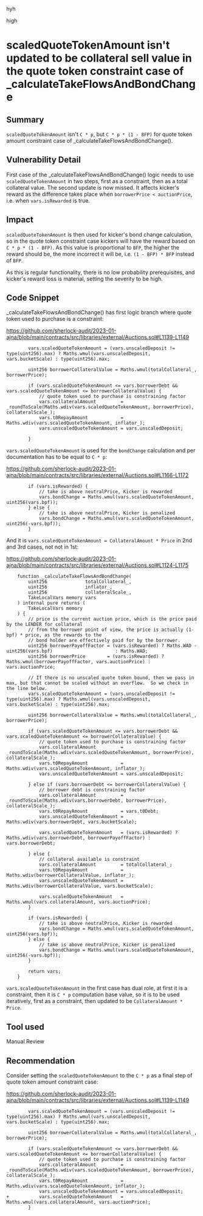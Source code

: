 hyh

high

# scaledQuoteTokenAmount isn't updated to be collateral sell value in the quote token constraint case of _calculateTakeFlowsAndBondChange

## Summary

`scaledQuoteTokenAmount` isn't `C * p`, but `C * p * (1 - BFP)` for quote token amount constraint case of _calculateTakeFlowsAndBondChange().

## Vulnerability Detail

First case of the _calculateTakeFlowsAndBondChange() logic needs to use `scaledQuoteTokenAmount` in two steps, first as a constraint, then as a total collateral value. The second update is now missed. It affects kicker's reward as the difference takes place when `borrowerPrice < auctionPrice`, i.e. when `vars.isRewarded` is true.

## Impact

`scaledQuoteTokenAmount` is then used for kicker's bond change calculation, so in the quote token constraint case kickers will have the reward based on `C * p * (1 - BFP)`. As this value is proportional to `BFP`, the higher the reward should be, the more incorrect it will be, i.e. `(1 - BFP) * BFP` instead of `BFP`.

As this is regular functionality, there is no low probability prerequisites, and kicker's reward loss is material, setting the severity to be high.

## Code Snippet

_calculateTakeFlowsAndBondChange() has first logic branch where quote token used to purchase is a constraint:

https://github.com/sherlock-audit/2023-01-ajna/blob/main/contracts/src/libraries/external/Auctions.sol#L1139-L1149

```solidity
        vars.scaledQuoteTokenAmount = (vars.unscaledDeposit != type(uint256).max) ? Maths.wmul(vars.unscaledDeposit, vars.bucketScale) : type(uint256).max;

        uint256 borrowerCollateralValue = Maths.wmul(totalCollateral_, borrowerPrice);
        
        if (vars.scaledQuoteTokenAmount <= vars.borrowerDebt && vars.scaledQuoteTokenAmount <= borrowerCollateralValue) {
            // quote token used to purchase is constraining factor
            vars.collateralAmount         = _roundToScale(Maths.wdiv(vars.scaledQuoteTokenAmount, borrowerPrice), collateralScale_);
            vars.t0RepayAmount            = Maths.wdiv(vars.scaledQuoteTokenAmount, inflator_);
            vars.unscaledQuoteTokenAmount = vars.unscaledDeposit;

        }
```

`vars.scaledQuoteTokenAmount` is used for the `bondChange` calculation and per documentation has to be equal to `C * p`:

https://github.com/sherlock-audit/2023-01-ajna/blob/main/contracts/src/libraries/external/Auctions.sol#L1166-L1172

```solidity
        if (vars.isRewarded) {
            // take is above neutralPrice, Kicker is rewarded
            vars.bondChange = Maths.wmul(vars.scaledQuoteTokenAmount, uint256(vars.bpf));
        } else {
            // take is above neutralPrice, Kicker is penalized
            vars.bondChange = Maths.wmul(vars.scaledQuoteTokenAmount, uint256(-vars.bpf));
        }
```

And it is `vars.scaledQuoteTokenAmount = CollateralAmount * Price` in 2nd and 3rd cases, not not in 1st:

https://github.com/sherlock-audit/2023-01-ajna/blob/main/contracts/src/libraries/external/Auctions.sol#L1124-L1175

```solidity
    function _calculateTakeFlowsAndBondChange(
        uint256              totalCollateral_,
        uint256              inflator_,
        uint256              collateralScale_,
        TakeLocalVars memory vars
    ) internal pure returns (
        TakeLocalVars memory
    ) {
        // price is the current auction price, which is the price paid by the LENDER for collateral
        // from the borrower point of view, the price is actually (1-bpf) * price, as the rewards to the
        // bond holder are effectively paid for by the borrower.
        uint256 borrowerPayoffFactor = (vars.isRewarded) ? Maths.WAD - uint256(vars.bpf)                       : Maths.WAD;
        uint256 borrowerPrice        = (vars.isRewarded) ? Maths.wmul(borrowerPayoffFactor, vars.auctionPrice) : vars.auctionPrice;

        // If there is no unscaled quote token bound, then we pass in max, but that cannot be scaled without an overflow.  So we check in the line below.
        vars.scaledQuoteTokenAmount = (vars.unscaledDeposit != type(uint256).max) ? Maths.wmul(vars.unscaledDeposit, vars.bucketScale) : type(uint256).max;

        uint256 borrowerCollateralValue = Maths.wmul(totalCollateral_, borrowerPrice);
        
        if (vars.scaledQuoteTokenAmount <= vars.borrowerDebt && vars.scaledQuoteTokenAmount <= borrowerCollateralValue) {
            // quote token used to purchase is constraining factor
            vars.collateralAmount         = _roundToScale(Maths.wdiv(vars.scaledQuoteTokenAmount, borrowerPrice), collateralScale_);
            vars.t0RepayAmount            = Maths.wdiv(vars.scaledQuoteTokenAmount, inflator_);
            vars.unscaledQuoteTokenAmount = vars.unscaledDeposit;

        } else if (vars.borrowerDebt <= borrowerCollateralValue) {
            // borrower debt is constraining factor
            vars.collateralAmount         = _roundToScale(Maths.wdiv(vars.borrowerDebt, borrowerPrice), collateralScale_);
            vars.t0RepayAmount            = vars.t0Debt;
            vars.unscaledQuoteTokenAmount = Maths.wdiv(vars.borrowerDebt, vars.bucketScale);

            vars.scaledQuoteTokenAmount   = (vars.isRewarded) ? Maths.wdiv(vars.borrowerDebt, borrowerPayoffFactor) : vars.borrowerDebt;

        } else {
            // collateral available is constraint
            vars.collateralAmount         = totalCollateral_;
            vars.t0RepayAmount            = Maths.wdiv(borrowerCollateralValue, inflator_);
            vars.unscaledQuoteTokenAmount = Maths.wdiv(borrowerCollateralValue, vars.bucketScale);

            vars.scaledQuoteTokenAmount   = Maths.wmul(vars.collateralAmount, vars.auctionPrice);
        }

        if (vars.isRewarded) {
            // take is above neutralPrice, Kicker is rewarded
            vars.bondChange = Maths.wmul(vars.scaledQuoteTokenAmount, uint256(vars.bpf));
        } else {
            // take is above neutralPrice, Kicker is penalized
            vars.bondChange = Maths.wmul(vars.scaledQuoteTokenAmount, uint256(-vars.bpf));
        }

        return vars;
    }
```

`vars.scaledQuoteTokenAmount` in the first case has dual role, at first it is a constraint, then it is `C * p` computation base value, so it is to be used iteratively, first as a constraint, then updated to be `CollateralAmount * Price`.

## Tool used

Manual Review

## Recommendation

Consider setting the `scaledQuoteTokenAmount` to the `C * p` as a final step of quote token amount constraint case:

https://github.com/sherlock-audit/2023-01-ajna/blob/main/contracts/src/libraries/external/Auctions.sol#L1139-L1149

```solidity
        vars.scaledQuoteTokenAmount = (vars.unscaledDeposit != type(uint256).max) ? Maths.wmul(vars.unscaledDeposit, vars.bucketScale) : type(uint256).max;

        uint256 borrowerCollateralValue = Maths.wmul(totalCollateral_, borrowerPrice);
        
        if (vars.scaledQuoteTokenAmount <= vars.borrowerDebt && vars.scaledQuoteTokenAmount <= borrowerCollateralValue) {
            // quote token used to purchase is constraining factor
            vars.collateralAmount         = _roundToScale(Maths.wdiv(vars.scaledQuoteTokenAmount, borrowerPrice), collateralScale_);
            vars.t0RepayAmount            = Maths.wdiv(vars.scaledQuoteTokenAmount, inflator_);
            vars.unscaledQuoteTokenAmount = vars.unscaledDeposit;
+           vars.scaledQuoteTokenAmount   = Maths.wmul(vars.collateralAmount, vars.auctionPrice);
        }
```